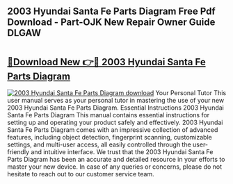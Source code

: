 ## 2003 Hyundai Santa Fe Parts Diagram Free Pdf Download - Part-OJK New Repair Owner Guide DLGAW

# <h2><a href="http://dfnur5.blite.top/?on=2003+Hyundai+Santa+Fe+Parts+Diagram">🔗Download New 👉🔴 2003 Hyundai Santa Fe Parts Diagram</a></h2>

[![2003 Hyundai Santa Fe Parts Diagram download](https://i.imgur.com/lujVjoI.png)](http://dfnur5.blite.top/?on=2003+Hyundai+Santa+Fe+Parts+Diagram)
Your Personal Tutor This user manual serves as your personal tutor in mastering the use of your new 2003 Hyundai Santa Fe Parts Diagram. Essential Instructions 2003 Hyundai Santa Fe Parts Diagram This manual contains essential instructions for setting up and operating your product safely and effectively. 2003 Hyundai Santa Fe Parts Diagram comes with an impressive collection of advanced features, including object detection, fingerprint scanning, customizable settings, and multi-user access, all easily controlled through the user-friendly and intuitive interface. We trust that the 2003 Hyundai Santa Fe Parts Diagram has been an accurate and detailed resource in your efforts to master your new device. In case of any queries or concerns, please do not hesitate to reach out to our customer service team.
